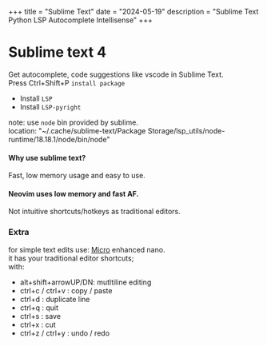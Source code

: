+++
title = "Sublime Text"
date = "2024-05-19"
description = "Sublime Text Python LSP Autocomplete Intellisense"
 +++

# Sublime text 4  
Get autocomplete, code suggestions like vscode in Sublime Text.  
Press Ctrl+Shift+P `install package`  

- Install `LSP`  
- Install `LSP-pyright`  

note: use `node` bin provided by sublime.  
location: "~/.cache/sublime-text/Package Storage/lsp_utils/node-runtime/18.18.1/node/bin/node"  

####  Why use sublime text?  
Fast, low memory usage and easy to use.  

#### Neovim uses low memory and fast AF.  
Not intuitive shortcuts/hotkeys as traditional editors.  

### Extra  
for simple text edits use: [Micro](https://micro-editor.github.io/) enhanced nano.  
it has your traditional editor shortcuts;  
with:  
- alt+shift+arrowUP/DN: mutltiline editing  
- ctrl+c / ctrl+v : copy / paste  
- ctrl+d : duplicate line  
- ctrl+q : quit  
- ctrl+s : save  
- ctrl+x : cut  
- ctrl+z  / ctrl+y : undo / redo  
